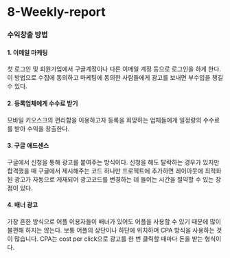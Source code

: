 # 8-Weekly-report

### 수익창출 방법

#### 1. 이메일 마케팅
첫 로그인 및 회원가입에서 구글계정이나 다른 이메일 계정 등으로 로그인을 하게 한다.
이 방법으로 수집에 동의하고 마케팅에 동의한 사람들에게 광고를 보내면 부수입을 챙길 수 있다.

#### 2. 등록업체에게 수수료 받기
모바일 키오스크의 편리함을 이용하고자 등록을 희망하는 업체들에게 일정량의 수수료를 받아 수익을 창출한다.

#### 3. 구글 애드센스
구글에서 신청을 통해 광고를 붙여주는 방식이다.
신청을 해도 탈락하는 경우가 있지만 합격했을 때 구글에서 제시해주는 코드 하나만 프로젝트에 추가하면 레이아웃에 최적화된 광고가 자동으로 게재되어 광고코드를 변경하는 데 들이는 시간을 절약할 수 있는 장점이 있다.

#### 4. 배너 광고
가장 흔한 방식으로 어플 이용자들이 배너가 있어도 어플을 사용할 수 있기 때문에 많이 불편해 하지는 않는다. 
보통 어플의 상단이나 하단에  위치하며 CPA 방식을 사용하는 것이 많습니다. CPA는 cost per click으로  광고를 한 번 클릭할 때마다 돈을 받는 형식이다.
